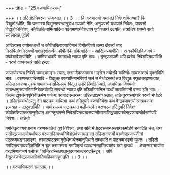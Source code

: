 +++
title = "25 वरुणाधिकरणम्"

+++
।। तटितोऽधिवरुणः सम्बन्धात् ।। 3 ।। किं वरुणादयो यथापाठं निवेः शयितव्याः? किं विद्युतोऽधीति, किं वरुणस्य विद्युत्सम्बन्धानुरोध उपपन्नो नेति, अनुपपत्तौ यथापाठं निवेशः, उपपत्तौ विद्युत्रोधिनिवेशः, कौषीतकिनामित्यादिना वक्ष्यमाणार्थवैशद्याय पूर्वोक्त्तार्थं द्रढयति, तत्रार्चिषः प्रथम्ये वायोः संवत्सरात् पूर्वत्वे

आदित्यस्य वायोरूध्वर्त्वे च कौषीतकिवाक्याविमानं विगीतविषये तस्य दौवर्ल्यं चाह निरूपितांशनिरूपणीयाशप्रदर्शनार्थेन कौषीतकिनामित्यादिना - आदित्यस्यापीति । अत्रकौषीतकिवाक्ये - उपदेशावैयर्त्यायेति । क्रमिबाधादपि क्रमबाधो न्याय्य इति भावः । इन्द्रप्रजापती अपि ह्यत्रैव निवेशयितव्याविति - वरुणे वाय्वनन्तरे सति इन्द्रप्र

जापत्योरन्यत्र निवेशे क्रमद्वयभङ्गः स्यात्, तस्मादैकक्रममात्र भङ्गेन तयोरपि क्रमिणोः सावकाशत्वं युक्त्तमिति भावः । वरुणस्तावदित्यादि - विद्युच्छ वरुणाभिमानविषयं जलं च मेधोदस्स्थं तत्र विद्युतः स्फुटतरदृश्यत्वात् सलिलस्य तथा दृश्यत्वाभावाच्च सलिलस्य विद्युत उपरि स्थितिर्गम्यते, एवमभिन्नानविषययोः सम्बन्धनुारूपमभिमानिदेवतयोरपि सम्बन्धो न्याय्य इति तडिदभिमानिन ऊर्ध्वं जलाभिमानी वरुण इति भावः । किञ्च द्युपर्जन्यपृथिवीक्रमेण पर्जन्यः स्वर्गादनन्तरस्थः तडित्ततोऽप्यधस्तात्, तडित्पुरुषस्योपरि वरुणो भेधोदरे । तडित्सम्बन्धोऽस्तु तेन पाठक्रमं वाधित्वा कथं तडिदुपरि वरुणनिवेशः कथं वेन्द्रप्रजापत्त्योस्तत्रावकाश इत्यत्राह - एतदुक्त्तमिति । अर्थक्रमस्य पाठक्रमात् वलीयस्त्वेन वरुणस्य तटिदुपरि निवेशः कौषीतकिपाठक्रमानुरोधात् आगन्तूनामन्ते निवेशयितव्यत्वरूपान्मीमांसासिद्धव्यायाच्चेन्द्रप्रजापत्योर्वरुणोपरि निवेशः । तडितो

गमयितृत्वाव्यवधानाय वरुणस्तडितः पूर्वं निवेश्यः, तथा सति भेधोदरसम्बन्धरूपार्थकमोऽपि स्यादिति चेन्न, तथा सतीन्द्रप्रजापत्योयर्थापाठं वरुणतडिन्मध्यनिवेशेऽर्थक्रमभङ्गात् तडिदानन्तर्यो वरुणेन्द्रप्रजापतीनां पाठक्रमभङ्गप्रसङ्गः, तस्मात्पाठक्रमानुरोधेनार्थक्रमानुविधाने सम्भवति न पाठक्रमभङ्गो युक्त्तः । तडितो गमयितृत्वमव्यवहितमिति न श्रुतं तस्मात्तस्य गमयितृत्वं व्यवधानसहमित्ययमेव क्रम इत्यर्थः । अत्रास्मदाचार्याणां वरदमिश्राणामयं श्लोकः "अर्चिरहस्सितपक्षानुदगयनाब्दमरुदर्केन्दून् । अपि वैद्युतवरुणेन्द्रप्रजापतीनातिवाहिकानाहुः' इति ।। 3 ।।

।। वरुणाधिकरणं समाप्तम् ।।

